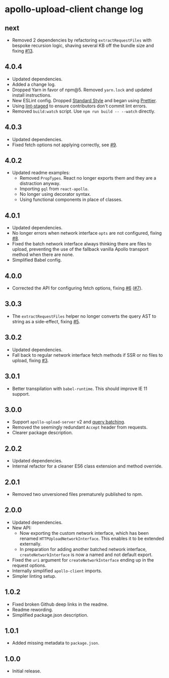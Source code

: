 # apollo-upload-client change log

## next

- Removed 2 dependencies by refactoring `extractRequestFiles` with bespoke recursion logic, shaving several KB off the bundle size and fixing [#13](https://github.com/jaydenseric/apollo-upload-client/issues/13).

## 4.0.4

- Updated dependencies.
- Added a change log.
- Dropped Yarn in favor of npm@5. Removed `yarn.lock` and updated install instructions.
- New ESLint config. Dropped [Standard Style](https://standardjs.com) and began using [Prettier](https://github.com/prettier/eslint-plugin-prettier).
- Using [lint-staged](https://github.com/okonet/lint-staged) to ensure contributors don't commit lint errors.
- Removed `build:watch` script. Use `npm run build -- --watch` directly.

## 4.0.3

- Updated dependencies.
- Fixed fetch options not applying correctly, see [#9](https://github.com/jaydenseric/apollo-upload-client/pull/9).

## 4.0.2

- Updated readme examples:
  - Removed `PropTypes`. React no longer exports them and they are a distraction anyway.
  - Importing `gql` from `react-apollo`.
  - No longer using decorator syntax.
  - Using functional components in place of classes.

## 4.0.1

- Updated dependencies.
- No longer errors when network interface `opts` are not configured, fixing [#8](https://github.com/jaydenseric/apollo-upload-client/issues/8).
- Fixed the batch network interface always thinking there are files to upload, preventing the use of the fallback vanilla Apollo transport method when there are none.
- Simplified Babel config.

## 4.0.0

- Corrected the API for configuring fetch options, fixing [#6](https://github.com/jaydenseric/apollo-upload-client/issues/6) ([#7](https://github.com/jaydenseric/apollo-upload-client/pull/7)).

## 3.0.3

- The `extractRequestFiles` helper no longer converts the query AST to string as a side-effect, fixing [#5](https://github.com/jaydenseric/apollo-upload-client/issues/5).

## 3.0.2

- Updated dependencies.
- Fall back to regular network interface fetch methods if SSR or no files to upload, fixing [#3](https://github.com/jaydenseric/apollo-upload-client/issues/3).

## 3.0.1

- Better transpilation with `babel-runtime`. This should improve IE 11 support.

## 3.0.0

- Support `apollo-upload-server` v2 and [query batching](http://dev.apollodata.com/core/network.html#query-batching).
- Removed the seemingly redundant `Accept` header from requests.
- Clearer package description.

## 2.0.2

- Updated dependencies.
- Internal refactor for a cleaner ES6 class extension and method override.

## 2.0.1

- Removed two unversioned files prematurely published to npm.

## 2.0.0

- Updated dependencies.
- New API:
  - Now exporting the custom network interface, which has been renamed `HTTPUploadNetworkInterface`. This enables it to be extended externally.
  - In preparation for adding another batched network interface, `createNetworkInterface` is now a named and not default export.
- Fixed the `uri` argument for `createNetworkInterface` ending up in the request options.
- Internally simplified `apollo-client` imports.
- Simpler linting setup.

## 1.0.2

- Fixed broken Github deep links in the readme.
- Readme rewording.
- Simplified package.json description.

## 1.0.1

- Added missing metadata to `package.json`.

## 1.0.0

- Initial release.
